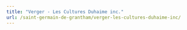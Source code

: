```yaml
---
title: "Verger - Les Cultures Duhaime inc."
url: /saint-germain-de-grantham/verger-les-cultures-duhaime-inc/
---
```

